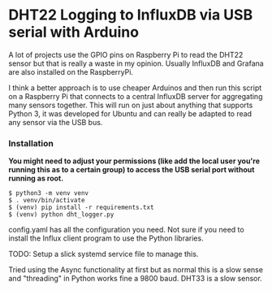 # DHT22 Logging to InfluxDB via USB serial with Arduino

A lot of projects use the GPIO pins on Raspberry Pi to read the DHT22 sensor but that is really a waste in my opinion. Usually InfluxDB and Grafana are also installed on the RaspberryPi.

I think a better approach is to use cheaper Arduinos and then run this script on a Raspberry Pi that connects to a central InfluxDB server for aggregating many sensors together. This will run on just about anything that supports Python 3, it was developed for Ubuntu and can really be adapted to read any sensor via the USB bus.

### Installation
**You might need to adjust your permissions (like add the local user you're running this as to a certain group) to access the USB serial port without running as root.**
~~~
$ python3 -m venv venv
$ . venv/bin/activate
$ (venv) pip install -r requirements.txt
$ (venv) python dht_logger.py
~~~
config.yaml has all the configuration you need. Not sure if you need to install the Influx client program to use the Python libraries.

TODO: Setup a slick systemd service file to manage this.

Tried using the Async functionality at first but as normal this is a slow sense and "threading" in Python works fine a 9800 baud. DHT33 is a slow sensor.
